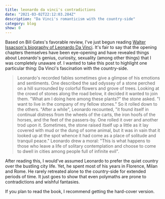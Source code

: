 ```yaml
---
title: leonardo da vinci's contradictions
date: "2021-03-02T22:12:03.284Z"
description: "Da Vinci's romanticism with the country-side"
category: blog
show: 0
---
```


Based on Bill Gates's favorable review, I've just begun reading [Walter Issacson's biography of Leonardo Da Vinci](https://www.simonandschuster.com/books/Leonardo-da-Vinci/Walter-Isaacson/9781501139161). It's fair to say that the opening chapters themselves have been eye-opening and have revealed things about Leonardo's genius, curiosity, sexuality (among other things) that I was completely unaware of. I wanted to take this post to highlight one particular thing: Da Vinci's fascination with the country-side.

> Leonardo's recorded fables sometimes give a glimpse of his emotions and sentiments. One described the sad odyssey of a stone perched on a hill surrounded by colorful flowers and grove of trees. Looking at the crowd of stones along the road below, it decided it wanted to join them. "What am I doing here among these plants?" the stone asked. "I want to live in the company of my fellow stones." So it rolled down to the others. "After a while", Leonardo recounted, "it found itself in continual distress from the wheels of the carts, the iron hoofs of the horses, and the feet of the passers-by. One rolled it over and another trod upon it. Sometimes, the stone raised itself up a little as it lay covered with mud or the dung of some animal, but it was in vain that it looked up at the spot whence it had come as a place of solitude and tranquil peace." Leonardo drew a moral: "This is what happens to those who leave a life of solitary contemplation and choose to come to dwell in cities among people full of infinite evil".

After reading this, I would've assumed Leonardo to prefer the quiet country over the bustling city life. Yet, he spent most of his years in Florence, Milan and Rome. He rarely retreated alone to the country-side for extended periods of time. It just goes to show that even polymaths are prone to contradictions and wishful fantasies. 

If you plan to read the book, I recommend getting the hard-cover version.


